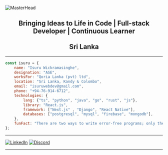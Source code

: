 
![MasterHead](https://camo.githubusercontent.com/26f9c8b7fadcba88f36850ef60d0fec83ea2a48807662d3ea9b010e4f05ef02e/68747470733a2f2f6d69726f2e6d656469756d2e636f6d2f6d61782f313430302f312a4f785437556a4977686b6c4b453864385346796f37672e676966)

<h2 align="center">Bringing Ideas to Life in Code | Full-stack Developer | Continuous Learner <br><br> Sri Lanka </h2>

---

```javascript
const isuru = {
    name: "Isuru Wickramasinghe",
    designation: "ASE",
    worksFor: "Qoria Lanka (pvt) ltd",
    location: "Sri Lanka, Kandy & Colombo",
    email: "isuruwebdev@gmail.com",
    phone: "+94-76-914-6712",
    technologies: {
        lang: {"ts", "python", "java", "go", "rust", "js"},
        library: "React.js",
        framework: ["Next.js" , "Django", "React Native"],
        databases: ["postgresql", "mysql", "firebase", "mongodb"],
    },
    funFact: "There are two ways to write error-free programs; only the third one works",
};
```

---

[![LinkedIn](https://img.shields.io/badge/LinkedIn-%230077B5.svg?logo=linkedin&logoColor=white)](https://linkedin.com/in/isuruwickramasinghe) 
[![Discord](https://img.shields.io/badge/Discord-%237289DA.svg?logo=discord&logoColor=white)](https://discord.gg/E7wnQGns8S)

---







